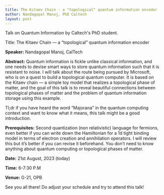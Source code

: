 ```yaml
---
title: The Kitaev Chain - a "topological" quantum information encoder
author: Nandagopal Manoj, PhD Caltech
layout: post
---
```


Talk on Quantum Information by Caltech's PhD student.

<!--more-->

Title: The Kitaev Chain — a “topological” quantum information encoder
 
**Speaker:** Nandagopal Manoj, CalTech
 
**Abstract:** Quantum information is fickle unlike classical information, and one needs to devise smart ways to store quantum information such that it is resistant to noise. I will talk about the route being pursued by Microsoft, who is on a quest to build a topological quantum computer. It is based on the Kitaev chain — a simple toy model that realizes a topological phase of matter, and the goal of this talk is to reveal beautiful connections between topological phases of matter and the problem of quantum information storage using this example.
 
Tl;dr if you have heard the word “Majorana” in the quantum computing context and want to know what it means, this talk might be a good introduction.
 
**Prerequisites:** Second quantization (non relativistic) language for fermions, even better if you can write down the Hamiltonian for a 1d tight binding model in terms of electron creation and annihilation operators. I will review this but it’s better if you can revise it beforehand. You don’t need to know anything about quantum computing or topological phases of matter.
 
**Date:** 21st August, 2023 (today)
 
**Time:** 6-7:30 P.M
 
**Venue:** G-21, OPB
 
See you all there! Do adjust your schedule and try to attend this talk!